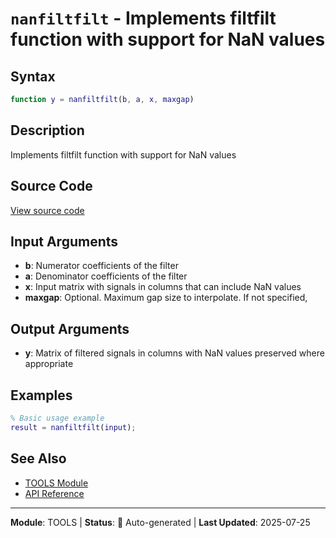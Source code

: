 # `nanfiltfilt` - Implements filtfilt function with support for NaN values

## Syntax

```matlab
function y = nanfiltfilt(b, a, x, maxgap)
```

## Description

Implements filtfilt function with support for NaN values

## Source Code

[View source code](../../../src/tools/nanfiltfilt.m)

## Input Arguments

- **b**: Numerator coefficients of the filter
- **a**: Denominator coefficients of the filter
- **x**: Input matrix with signals in columns that can include NaN values
- **maxgap**: Optional. Maximum gap size to interpolate. If not specified,

## Output Arguments

- **y**: Matrix of filtered signals in columns with NaN values preserved where appropriate

## Examples

```matlab
% Basic usage example
result = nanfiltfilt(input);
```

## See Also

- [TOOLS Module](README.md)
- [API Reference](../README.md)

---

**Module**: TOOLS | **Status**: 🔄 Auto-generated | **Last Updated**: 2025-07-25
